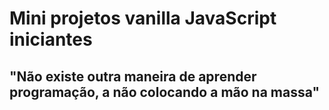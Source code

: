 # Mini projetos vanilla JavaScript iniciantes

## "Não existe outra maneira de aprender programação, a não colocando a mão na massa"

